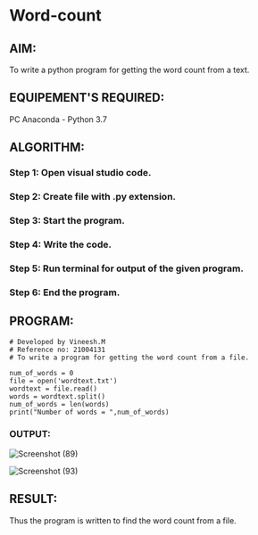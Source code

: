# Word-count
## AIM:
To write a python program for getting the word count from a text.
## EQUIPEMENT'S REQUIRED: 
PC
Anaconda - Python 3.7
## ALGORITHM: 
### Step 1: Open visual studio code.

### Step 2: Create file with .py extension.
 
### Step 3: Start the program. 

### Step 4: Write the code.

### Step 5: Run terminal for output of the given program.

### Step 6: End the program.

## PROGRAM:
~~~
# Developed by Vineesh.M
# Reference no: 21004131
# To write a program for getting the word count from a file.

num_of_words = 0
file = open('wordtext.txt')
wordtext = file.read()
words = wordtext.split()
num_of_words = len(words)
print("Number of words = ",num_of_words)
~~~

### OUTPUT:

![Screenshot (89)](https://user-images.githubusercontent.com/93427254/151307631-fa048526-8751-4a8e-b6fe-8545055534f0.png)

![Screenshot (93)](https://user-images.githubusercontent.com/93427254/151325853-6c18bf69-b02b-4980-879e-8915a6944538.png)


## RESULT:
Thus the program is written to find the word count from a file.
